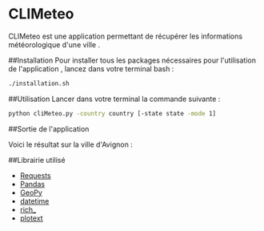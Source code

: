 # CLIMeteo

CLIMeteo est une application permettant de récupérer les informations météorologique d'une ville .

##Installation 
Pour installer tous les packages nécessaires pour l'utilisation de l'application , lancez dans votre terminal bash :

```bash
./installation.sh
```

##Utilisation 
Lancer dans votre terminal la commande suivante : 

```bash
python cliMeteo.py -country country [-state state -mode 1]
```

##Sortie de l'application

Voici le résultat sur la ville d'Avignon :

##Librairie utilisé
* [Requests](https://requests.readthedocs.io/en/latest/)
* [Pandas](https://pandas.pydata.org/)
* [GeoPy](https://geopy.readthedocs.io/en/stable/)
* [datetime](https://docs.python.org/fr/3/library/datetime.html)
* [rich_](https://rich.readthedocs.io/en/latest/)
* [plotext](https://github.com/piccolomo/plotext)